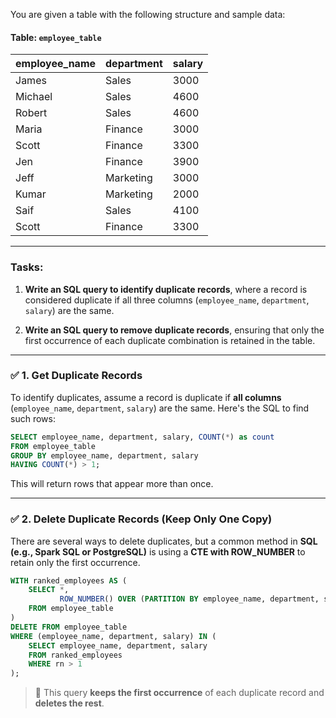 You are given a table with the following structure and sample data:

#### **Table: `employee_table`**

| employee\_name | department | salary |
| -------------- | ---------- | ------ |
| James          | Sales      | 3000   |
| Michael        | Sales      | 4600   |
| Robert         | Sales      | 4600   |
| Maria          | Finance    | 3000   |
| Scott          | Finance    | 3300   |
| Jen            | Finance    | 3900   |
| Jeff           | Marketing  | 3000   |
| Kumar          | Marketing  | 2000   |
| Saif           | Sales      | 4100   |
| Scott          | Finance    | 3300   |

---

### **Tasks:**

1. **Write an SQL query to identify duplicate records**, where a record is considered duplicate if all three columns (`employee_name`, `department`, `salary`) are the same.

2. **Write an SQL query to remove duplicate records**, ensuring that only the first occurrence of each duplicate combination is retained in the table.

---

### ✅ **1. Get Duplicate Records**

To identify duplicates, assume a record is duplicate if **all columns** (`employee_name`, `department`, `salary`) are the same.
Here's the SQL to find such rows:

```sql
SELECT employee_name, department, salary, COUNT(*) as count
FROM employee_table
GROUP BY employee_name, department, salary
HAVING COUNT(*) > 1;
```

This will return rows that appear more than once.

---

### ✅ **2. Delete Duplicate Records (Keep Only One Copy)**

There are several ways to delete duplicates, but a common method in **SQL (e.g., Spark SQL or PostgreSQL)** is using a **CTE with ROW\_NUMBER** to retain only the first occurrence.

```sql
WITH ranked_employees AS (
    SELECT *,
           ROW_NUMBER() OVER (PARTITION BY employee_name, department, salary ORDER BY employee_name) AS rn
    FROM employee_table
)
DELETE FROM employee_table
WHERE (employee_name, department, salary) IN (
    SELECT employee_name, department, salary
    FROM ranked_employees
    WHERE rn > 1
);
```

> 🔸 This query **keeps the first occurrence** of each duplicate record and **deletes the rest**.
